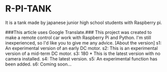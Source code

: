 # R-PI-TANK
It is a tank made by japanese junior high school students with Raspberry pi.

###This article uses Google Translate.###
This project was created to make a remote control car work with Raspberry Pi and Python. I'm still inexperienced, so I'd like you to give me any advice.
[About the version]
s1: An experimental version of an early DC motor.
s2: This is an experimental version of a mid-term DC motor.
s3: 180 * This is the latest version with no camera installed.
s4: The latest version.
s5: An experimental function has been added.
s6: Coming soon...
